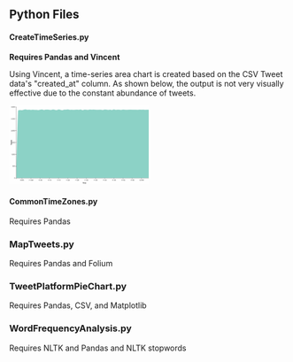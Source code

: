 ## Python Files

#### CreateTimeSeries.py
<b>Requires Pandas and Vincent</b>

Using Vincent, a time-series area chart is created based on the CSV Tweet data's "created_at" column. As shown below, the output is not very visually effective due to the constant abundance of tweets.

<img src="https://github.com/kmbutterfield/Programming-for-Spatial-Analysts-Advanced-Skills-Assessment-2/blob/master/0.%20Images/TimeSeriesOutput.png" style="max-width:50%;"></a>

#### CommonTimeZones.py
Requires Pandas 



### MapTweets.py
Requires Pandas and Folium 



### TweetPlatformPieChart.py
Requires Pandas, CSV, and Matplotlib



### WordFrequencyAnalysis.py
Requires NLTK and Pandas and NLTK stopwords



